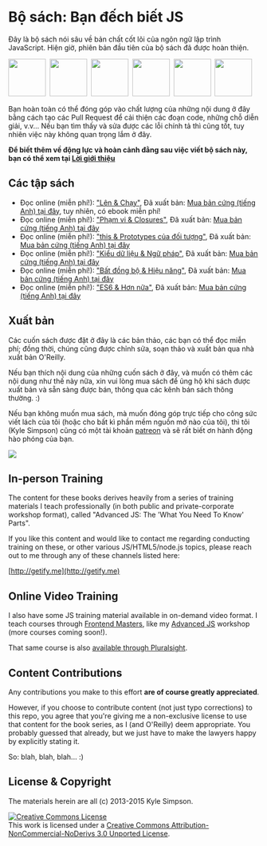# Bộ sách: Bạn đếch biết JS

Đây là bộ sách nói sâu về bản chất cốt lõi của ngôn ngữ lập trình JavaScript. Hiện giờ, phiên bản đầu tiên của bộ sách đã được hoàn thiện.

<a href="http://shop.oreilly.com/product/0636920039303.do"><img src="up %26 going/cover.jpg" width="75"></a>&nbsp;
<a href="http://shop.oreilly.com/product/0636920026327.do"><img src="scope %26 closures/cover.jpg" width="75"></a>&nbsp;
<a href="http://shop.oreilly.com/product/0636920033738.do"><img src="this %26 object prototypes/cover.jpg" width="75"></a>&nbsp;
<a href="http://shop.oreilly.com/product/0636920033745.do"><img src="types %26 grammar/cover.jpg" width="75"></a>&nbsp;
<a href="http://shop.oreilly.com/product/0636920033752.do"><img src="async %26 performance/cover.jpg" width="75"></a>&nbsp;
<a href="http://shop.oreilly.com/product/0636920033769.do"><img src="es6 %26 beyond/cover.jpg" width="75"></a>

Bạn hoàn toàn có thể đóng góp vào chất lượng của những nội dung ở đây bằng cách tạo các Pull Request để cải thiện các đoạn code, những chỗ diễn giải, v.v... Nếu bạn tìm thấy và sửa được các lỗi chính tả thì cũng tốt, tuy nhiên việc này không quan trọng lắm ở đây.

**Để biết thêm về động lực và hoàn cảnh đằng sau việc viết bộ sách này, bạn có thể xem tại [Lời giới thiệu](preface.md)**


## Các tập sách

* Đọc online (miễn phí!): ["Lên & Chạy"](up%20%26%20going/README.md#you-dont-know-js-up--going), Đã xuất bản: [Mua bản cứng (tiếng Anh) tại đây](http://shop.oreilly.com/product/0636920039303.do), tuy nhiên, có ebook miễn phí!
* Đọc online (miễn phí!): ["Phạm vi & Closures"](scope%20%26%20closures/README.md#you-dont-know-js-scope--closures), Đã xuất bản: [Mua bản cứng (tiếng Anh) tại đây](http://shop.oreilly.com/product/0636920026327.do)
* Đọc online (miễn phí!): ["this & Prototypes của đối tượng"](this%20%26%20object%20prototypes/README.md#you-dont-know-js-this--object-prototypes), Đã xuất bản: [Mua bản cứng (tiếng Anh) tại đây](http://shop.oreilly.com/product/0636920033738.do)
* Đọc online (miễn phí!): ["Kiểu dữ liệu & Ngữ pháp"](types%20%26%20grammar/README.md#you-dont-know-js-types--grammar), Đã xuất bản: [Mua bản cứng (tiếng Anh) tại đây](http://shop.oreilly.com/product/0636920033745.do)
* Đọc online (miễn phí!): ["Bất đồng bộ & Hiệu năng"](async%20%26%20performance/README.md#you-dont-know-js-async--performance), Đã xuất bản: [Mua bản cứng (tiếng Anh) tại đây](http://shop.oreilly.com/product/0636920033752.do)
* Đọc online (miễn phí!): ["ES6 & Hơn nữa"](es6%20%26%20beyond/README.md#you-dont-know-js-es6--beyond), Đã xuất bản: [Mua bản cứng (tiếng Anh) tại đây](http://shop.oreilly.com/product/0636920033769.do)

## Xuất bản

Các cuốn sách được đặt ở đây là các bản thảo, các bạn có thể đọc miễn phí; đồng thời, chúng cũng được chỉnh sửa, soạn thảo và xuất bản qua nhà xuất bản O'Reilly.

Nếu bạn thích nội dung của những cuốn sách ở đây, và muốn có thêm các nội dung như thế này nữa, xin vui lòng mua sách để ủng hộ khi sách được xuất bản và sẵn sàng được bán, thông qua các kênh bán sách thông thường. :)

Nếu bạn không muốn mua sách, mà muốn đóng góp trực tiếp cho công sức viết lách của tôi (hoặc cho bất kì phần mềm nguồn mở nào của tôi), thì tôi (Kyle Simpson) cũng có một tài khoản [patreon](https://www.patreon.com/getify) và sẽ rất biết ơn hành động hào phóng của bạn.

<a href="https://www.patreon.com/getify"><img src="https://camo.githubusercontent.com/3d9b27bdf72d7e5407fbad6f9240f6cadc98a7a5/68747470733a2f2f63352e70617472656f6e2e636f6d2f65787465726e616c2f6c6f676f2f6265636f6d655f615f706174726f6e5f627574746f6e2e706e67"></a>

## In-person Training

The content for these books derives heavily from a series of training materials I teach professionally (in both public and private-corporate workshop format), called "Advanced JS: The 'What You Need To Know' Parts".

If you like this content and would like to contact me regarding conducting training on these, or other various JS/HTML5/node.js topics, please reach out to me through any of these channels listed here:

[http://getify.me](http://getify.me)

## Online Video Training

I also have some JS training material available in on-demand video format. I teach courses through [Frontend Masters](https://FrontendMasters.com), like my [Advanced JS](https://frontendmasters.com/courses/advanced-javascript/) workshop (more courses coming soon!).

That same course is also [available through Pluralsight](http://www.pluralsight.com/courses/advanced-javascript).

## Content Contributions

Any contributions you make to this effort **are of course greatly appreciated**.

However, if you choose to contribute content (not just typo corrections) to this repo, you agree that you're giving me a non-exclusive license to use that content for the book series, as I (and O'Reilly) deem appropriate. You probably guessed that already, but we just have to make the lawyers happy by explicitly stating it.

So: blah, blah, blah... :)

## License & Copyright

The materials herein are all (c) 2013-2015 Kyle Simpson.

<a rel="license" href="http://creativecommons.org/licenses/by-nc-nd/3.0/"><img alt="Creative Commons License" style="border-width:0" src="https://i.creativecommons.org/l/by-nc-nd/3.0/88x31.png" /></a><br />This work is licensed under a <a rel="license" href="http://creativecommons.org/licenses/by-nc-nd/3.0/">Creative Commons Attribution-NonCommercial-NoDerivs 3.0 Unported License</a>.
